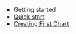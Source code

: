 - Getting started
- [Quick start](http://google.com)
- [Creating First Chart](getting-started/building-your-first-chart)
